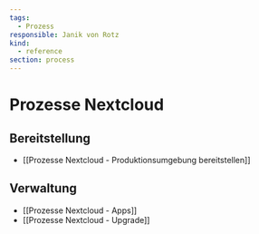 ```yaml
---
tags:
  - Prozess
responsible: Janik von Rotz
kind:
  - reference
section: process
---
```

# Prozesse Nextcloud

## Bereitstellung

* [[Prozesse Nextcloud - Produktionsumgebung bereitstellen]]
## Verwaltung

* [[Prozesse Nextcloud - Apps]]
* [[Prozesse Nextcloud - Upgrade]]